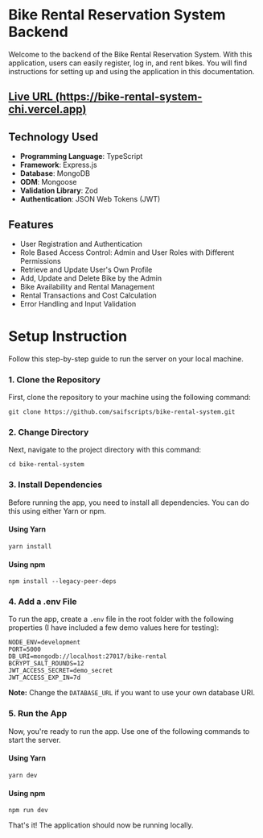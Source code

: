 # Bike Rental Reservation System Backend

Welcome to the backend of the Bike Rental Reservation System. With this application, users can easily register, log in, and rent bikes. You will find instructions for setting up and using the application in this documentation.

## [Live URL (https://bike-rental-system-chi.vercel.app)](https://bike-rental-system-chi.vercel.app)

## Technology Used

-   **Programming Language**: TypeScript
-   **Framework**: Express.js
-   **Database**: MongoDB
-   **ODM**: Mongoose
-   **Validation Library**: Zod
-   **Authentication**: JSON Web Tokens (JWT)

## Features

-   User Registration and Authentication
-   Role Based Access Control: Admin and User Roles with Different Permissions
-   Retrieve and Update User's Own Profile
-   Add, Update and Delete Bike by the Admin
-   Bike Availability and Rental Management
-   Rental Transactions and Cost Calculation
-   Error Handling and Input Validation

# Setup Instruction

Follow this step-by-step guide to run the server on your local machine.

### 1. Clone the Repository

First, clone the repository to your machine using the following command:

```
git clone https://github.com/saifscripts/bike-rental-system.git
```

### 2. Change Directory

Next, navigate to the project directory with this command:

```
cd bike-rental-system
```

### 3. Install Dependencies

Before running the app, you need to install all dependencies. You can do this using either Yarn or npm.

#### Using Yarn

```
yarn install
```

#### Using npm

```
npm install --legacy-peer-deps
```

### 4. Add a .env File

To run the app, create a `.env` file in the root folder with the following properties (I have included a few demo values here for testing):

```
NODE_ENV=development
PORT=5000
DB_URI=mongodb://localhost:27017/bike-rental
BCRYPT_SALT_ROUNDS=12
JWT_ACCESS_SECRET=demo_secret
JWT_ACCESS_EXP_IN=7d
```

**Note:** Change the `DATABASE_URL` if you want to use your own database URI.

### 5. Run the App

Now, you're ready to run the app. Use one of the following commands to start the server.

#### Using Yarn

```
yarn dev
```

#### Using npm

```
npm run dev
```

That's it! The application should now be running locally.
